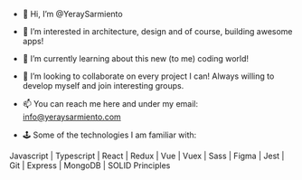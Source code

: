 - 👋  Hi, I’m @YeraySarmiento
- 👀  I’m interested in architecture, design and of course, building awesome apps!
- 🌱  I’m currently learning about this new (to me) coding world!
- 💞️  I’m looking to collaborate on every project I can! Always willing to develop myself and join interesting groups.
- 📫  You can reach me here and under my email: info@yeraysarmiento.com

- 🕹  Some of the technologies I am familiar with: 

Javascript | Typescript | React | Redux | Vue | Vuex | Sass | Figma | Jest | Git | Express | MongoDB | SOLID Principles

<!---
YeraySarmiento/YeraySarmiento is a ✨ special ✨ repository because its `README.md` (this file) appears on your GitHub profile.
You can click the Preview link to take a look at your changes.
--->
